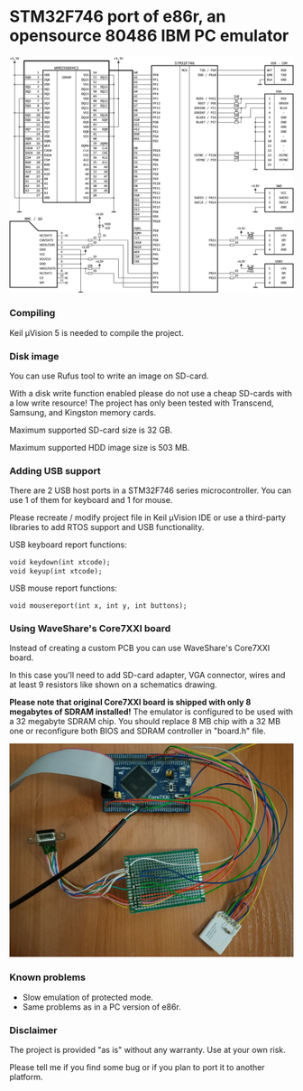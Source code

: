 # STM32F746 port of e86r, an opensource 80486 IBM PC emulator

![schematics](e86r746.png)

### Compiling

Keil μVision 5 is needed to compile the project.

### Disk image

You can use Rufus tool to write an image on SD-card.

With a disk write function enabled please do not use a cheap SD-cards with a low write resource! The project has only been tested with Transcend, Samsung, and Kingston memory cards.

Maximum supported SD-card size is 32 GB.

Maximum supported HDD image size is 503 MB.

### Adding USB support

There are 2 USB host ports in a STM32F746 series microcontroller.
You can use 1 of them for keyboard and 1 for mouse.

Please recreate / modify project file in Keil μVision IDE or use a third-party libraries to add RTOS support and USB functionality.

USB keyboard report functions:

    void keydown(int xtcode);
    void keyup(int xtcode);

USB mouse report functions:

    void mousereport(int x, int y, int buttons);

### Using WaveShare's Core7XXI board

Instead of creating a custom PCB you can use WaveShare's Core7XXI board.

In this case you'll need to add SD-card adapter, VGA connector, wires and at least 9 resistors like shown on a schematics drawing.

__Please note that original Core7XXI board is shipped with only 8 megabytes of SDRAM installed!__
The emulator is configured to be used with a 32 megabyte SDRAM chip.
You should replace 8 MB chip with a 32 MB one or reconfigure both BIOS and SDRAM controller in "board.h" file.

![Core 7XX board](Core7XX.jpg)

### Known problems
* Slow emulation of protected mode.
* Same problems as in a PC version of e86r.

### Disclaimer

The project is provided "as is" without any warranty. Use at your own risk.

Please tell me if you find some bug or if you plan to port it to another platform.
